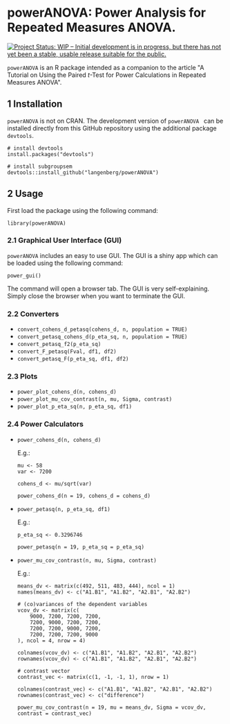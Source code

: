 # powerANOVA: Power Analysis for Repeated Measures ANOVA.
[![Project Status: WIP – Initial development is in progress, but there has not yet been a stable, usable release suitable for the public.](https://www.repostatus.org/badges/latest/wip.svg)](https://www.repostatus.org/#wip)

`powerANOVA` is an R package intended as a companion to the article "A Tutorial on Using the Paired *t*-Test for Power Calculations in Repeated Measures ANOVA".


## 1 Installation
`powerANOVA` is not on CRAN. The development version of `powerANOVA ` can be installed directly from this GitHub repository using the additional package `devtools`. 

```
# install devtools
install.packages("devtools")

# install subgroupsem
devtools::install_github("langenberg/powerANOVA")
```

## 2 Usage

First load the package using the following command:

```
library(powerANOVA)
```

### 2.1 Graphical User Interface (GUI)

`powerANOVA` includes an easy to use GUI. The GUI is a shiny app which can be loaded using the following command:

```
power_gui()
```

The command will open a browser tab. The GUI is very self-explaining. Simply close the browser when you want to terminate the GUI.

### 2.2 Converters

* `convert_cohens_d_petasq(cohens_d, n, population = TRUE)`
* `convert_petasq_cohens_d(p_eta_sq, n, population = TRUE)`
* `convert_petasq_f2(p_eta_sq)`
* `convert_F_petasq(Fval, df1, df2)`
* `convert_petasq_F(p_eta_sq, df1, df2)`


### 2.3 Plots

* `power_plot_cohens_d(n, cohens_d)`
* `power_plot_mu_cov_contrast(n, mu, Sigma, contrast)`
* `power_plot_p_eta_sq(n, p_eta_sq, df1)`


### 2.4 Power Calculators

* `power_cohens_d(n, cohens_d)`

	E.g.:

	```
	mu <- 58
	var <- 7200
	
	cohens_d <- mu/sqrt(var)
	
	power_cohens_d(n = 19, cohens_d = cohens_d)
	```

* `power_petasq(n, p_eta_sq, df1)`

	E.g.:

	```
	p_eta_sq <- 0.3296746
	
	power_petasq(n = 19, p_eta_sq = p_eta_sq)
	```


* `power_mu_cov_contrast(n, mu, Sigma, contrast)`

	E.g.:
	
	```
	means_dv <- matrix(c(492, 511, 483, 444), ncol = 1)
	names(means_dv) <- c("A1.B1", "A1.B2", "A2.B1", "A2.B2")
	
	# (co)variances of the dependent variables
	vcov_dv <- matrix(c(
	    9000, 7200, 7200, 7200,
	    7200, 9000, 7200, 7200,
	    7200, 7200, 9000, 7200,
	    7200, 7200, 7200, 9000
	), ncol = 4, nrow = 4)
	
	colnames(vcov_dv) <- c("A1.B1", "A1.B2", "A2.B1", "A2.B2")
	rownames(vcov_dv) <- c("A1.B1", "A1.B2", "A2.B1", "A2.B2")
	
	# contrast vector
	contrast_vec <- matrix(c(1, -1, -1, 1), nrow = 1)
	
	colnames(contrast_vec) <- c("A1.B1", "A1.B2", "A2.B1", "A2.B2")
	rownames(contrast_vec) <- c("difference")
	
	power_mu_cov_contrast(n = 19, mu = means_dv, Sigma = vcov_dv, contrast = contrast_vec)
	```
	
	
	
	
	
	